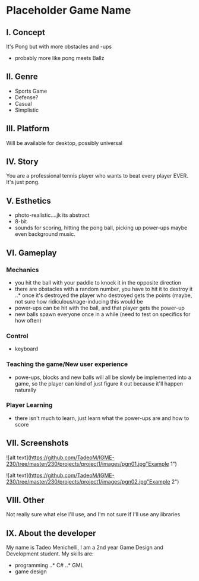 # Placeholder Game Name

## I. Concept
It's Pong but with more obstacles and 
-ups
* probably more like pong meets Ballz

## II. Genre
* Sports Game
* Defense?
* Casual
* Simplistic

## III. Platform
Will be available for desktop, possibly universal

## IV. Story
You are a professional tennis player who wants to beat every player EVER. It's just pong.

## V. Esthetics
* photo-realistic....jk its abstract
* 8-bit
* sounds for scoring, hitting the pong ball, picking up power-ups maybe even background music.

## VI. Gameplay
### Mechanics
* you hit the ball with your paddle to knock it in the opposite direction
* there are obstacles with a random number, you have to hit it to destroy it
..* once it's destroyed the player who destroyed gets the points (maybe, not sure how ridiculous/rage-inducing this would be
* power-ups can be hit with the ball, and that player gets the power-up
* new balls spawn everyone once in a while (need to test on specifics for how often)

### Control
* keyboard

### Teaching the game/New user experience
* powe-ups, blocks and new balls will all be slowly be implemented into a game, so the player can kind of just figure it out because it'll happen naturally

### Player Learning
* there isn't much to learn, just learn what the power-ups are and how to score

## VII. Screenshots
![alt text](https://github.com/TadeoM/IGME-230/tree/master/230/projects/project1/images/pgn01.jpg"Example 1")

![alt text](https://github.com/TadeoM/IGME-230/tree/master/230/projects/project1/images/pgn02.jpg"Example 2")
## VIII. Other
Not really sure what else I'll use, and I'm not sure if I'll use any libraries
## IX. About the developer
My name is Tadeo Menichelli, I am a 2nd year Game Design and Development student.
My skills are: 
* programming
..* C#
..* GML
* game design
